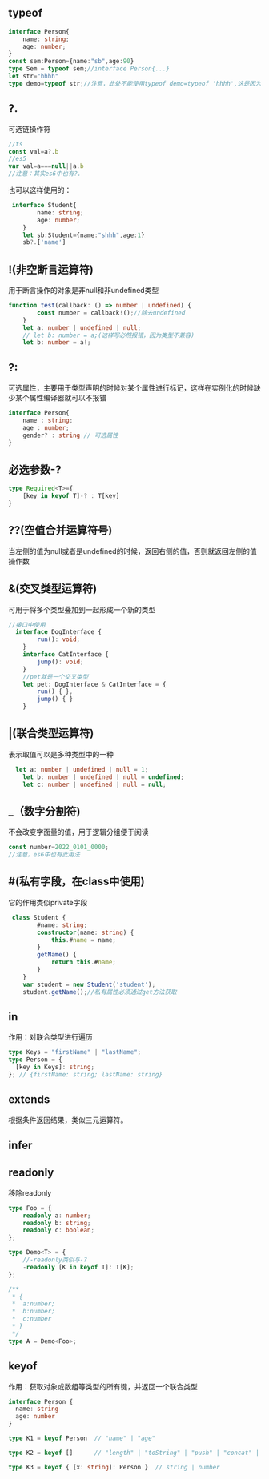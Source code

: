 ## typeof
```typescript
interface Person{
    name: string;
    age: number;
}
const sem:Person={name:"sb",age:90}
type Sem = typeof sem;//interface Person{...}
let str="hhhh"
type demo=typeof str;//注意，此处不能使用typeof demo=typeof 'hhhh',这是因为typeof操作的必须是一个变量
```
## ?.
可选链操作符
```typescript
//ts
const val=a?.b
//es5
var val=a===null||a.b
//注意：其实es6中也有?.
```
也可以这样使用的：
```typescript
 interface Student{
        name: string;
        age: number;
    }
    let sb:Student={name:"shhh",age:1}
    sb?.['name']
```
## !(非空断言运算符)
用于断言操作的对象是非null和非undefined类型
```typescript
function test(callback: () => number | undefined) {
        const number = callback!();//除去undefined
    }
    let a: number | undefined | null;
    // let b: number = a;(这样写必然报错，因为类型不兼容)
    let b: number = a!;
```
## ?:
可选属性，主要用于类型声明的时候对某个属性进行标记，这样在实例化的时候缺少某个属性编译器就可以不报错
```typescript
interface Person{
    name : string;
    age : number;
    gender? : string // 可选属性
}
```
## 必选参数-?
```typescript
type Required<T>={
    [key in keyof T]-? : T[key] 
}
```
## ??(空值合并运算符号)
当左侧的值为null或者是undefined的时候，返回右侧的值，否则就返回左侧的值操作数
## &(交叉类型运算符)
可用于将多个类型叠加到一起形成一个新的类型
```typescript
//接口中使用
  interface DogInterface {
        run(): void;
    }
    interface CatInterface {
        jump(): void;
    }
    //pet就是一个交叉类型
    let pet: DogInterface & CatInterface = {
        run() { },
        jump() { }
    }
```
## |(联合类型运算符)
表示取值可以是多种类型中的一种
```typescript
  let a: number | undefined | null = 1;
    let b: number | undefined | null = undefined;
    let c: number | undefined | null = null;
```
## _（数字分割符)
不会改变字面量的值，用于逻辑分组便于阅读
```typescript
const number=2022_0101_0000;
//注意，es6中也有此用法
```
## #(私有字段，在class中使用)
它的作用类似private字段
```typescript
 class Student {
        #name: string;
        constructor(name: string) {
            this.#name = name;
        }
        getName() {
            return this.#name;
        }
    }
    var student = new Student('student');
    student.getName();//私有属性必须通过get方法获取
```
## in
作用：对联合类型进行遍历
```typescript
type Keys = "firstName" | "lastName";
type Person = {
  [key in Keys]: string;
}; // {firstName: string; lastName: string}
```
## extends
根据条件返回结果，类似三元运算符。
## infer
## readonly
移除readonly
```typescript
type Foo = {
	readonly a: number;
	readonly b: string;
	readonly c: boolean;
};

type Demo<T> = {
    //-readonly类似与-?
	-readonly [K in keyof T]: T[K];
};

/**
 * {
 * 	a:number;
 * 	b:number;
 * 	c:number
 * }
 */
type A = Demo<Foo>;
```
## keyof
作用：获取对象或数组等类型的所有键，并返回一个联合类型
```typescript
interface Person {
  name: string
  age: number
}

type K1 = keyof Person  // "name" | "age"

type K2 = keyof []      // "length" | "toString" | "push" | "concat" | "join"

type K3 = keyof { [x: string]: Person }  // string | number
```